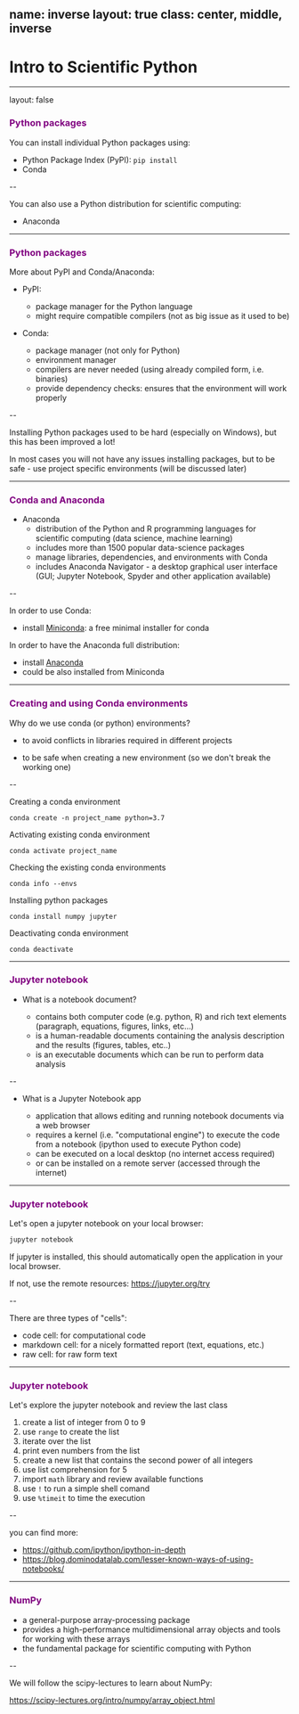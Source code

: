 name: inverse
layout: true
class: center, middle, inverse
---
# Intro to Scientific Python

---
layout: false

### <span style="color:purple">Python packages</span>


You can install individual Python packages using:

- Python Package Index (PyPI): `pip install`
- Conda 

--

You can also use a Python distribution for scientific computing:

- Anaconda


---
### <span style="color:purple">Python packages</span>

More about PyPI and Conda/Anaconda:

- PyPI:
    - package manager for the Python language
    - might require compatible compilers (not as big issue as it used to be)
    

- Conda:
    - package manager (not only for Python)
    - environment manager
    - compilers are never needed (using already compiled form, i.e. binaries)
    - provide dependency checks: ensures that the environment will work properly
 
--

Installing Python packages used to be hard (especially on Windows), 
but this has been improved a lot! 

In most cases you will not have any issues installing packages, 
but to be safe - use project specific environments (will be discussed later)

---
### <span style="color:purple">Conda and Anaconda</span>


- Anaconda
    - distribution of the Python and R programming languages for 
    scientific computing (data science, machine learning)
    - includes more than 1500 popular data-science packages
    - manage libraries, dependencies, and environments with Conda
    - includes Anaconda Navigator - a desktop graphical user interface
    (GUI; Jupyter Notebook, Spyder and other application available)
    
--

In order to use Conda:
 
 - install [Miniconda](https://docs.conda.io/en/latest/miniconda.html): a free minimal installer for conda


In order to have the Anaconda full distribution:

- install [Anaconda](https://www.anaconda.com/distribution/) 
- could be also installed from Miniconda    

---   
### <span style="color:purple">Creating and using Conda environments</span>

Why do we use conda (or python) environments?

- to avoid conflicts in libraries required in different projects

- to be safe when creating a new environment (so we don't break the working one)


--

Creating a conda environment

```
conda create -n project_name python=3.7
```

Activating existing conda environment

```
conda activate project_name
```

Checking the existing conda environments

```
conda info --envs
```

Installing python packages

```
conda install numpy jupyter
```

Deactivating conda environment
```
conda deactivate
```

---   
### <span style="color:purple">Jupyter notebook</span>

- What is a notebook document?
    
    - contains both computer code (e.g. python, R) 
    and rich text elements (paragraph, equations, figures, links, etc…)
    - is a human-readable documents containing the analysis description 
    and the results (figures, tables, etc..) 
    - is an executable documents which can be run to perform data analysis

--

- What is a Jupyter Notebook app

    -  application that allows editing 
    and running notebook documents via a web browser
    - requires a kernel (i.e. "computational engine") to execute
     the code from a notebook (ipython used to execute Python code)
    - can be executed on a local desktop (no internet access required)
    - or can be installed on a remote server (accessed through the internet)


---   
### <span style="color:purple">Jupyter notebook</span>

Let's open a jupyter notebook on your local browser:

```python
jupyter notebook
```
If jupyter is installed, this should automatically open the application 
in your local browser.

If not, use the remote resources:
https://jupyter.org/try

--

There are three types of "cells":

- code cell: for computational code
- markdown cell: for a nicely formatted report (text, equations, etc.)
- raw cell: for raw form text

---   
### <span style="color:purple">Jupyter notebook</span>

Let's explore the jupyter notebook and review the last class

1. create a list of integer from 0 to 9
2. use `range` to create the list
3. iterate over the list
4. print even numbers from the list
5. create a new list that contains the second power of all integers
6. use list comprehension for 5
7. import `math` library and review available functions
8. use `!` to run a simple shell comand
8. use `%timeit` to  time the execution

--

you can find more:

 - https://github.com/ipython/ipython-in-depth
 - https://blog.dominodatalab.com/lesser-known-ways-of-using-notebooks/


---
### <span style="color:purple">NumPy</span>

- a general-purpose array-processing package
- provides a high-performance multidimensional array objects 
and tools for working with these arrays
- the fundamental package for scientific computing with Python

--

We will follow the scipy-lectures to learn about NumPy:

https://scipy-lectures.org/intro/numpy/array_object.html


